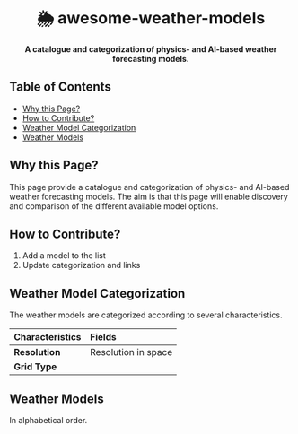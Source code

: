 <h1 align="center">
    🌦️ awesome-weather-models
    <br>
</h1>

<p align="center">
    <strong>A catalogue and categorization of physics- and AI-based weather forecasting models. 
   </strong>
</p>

## Table of Contents  
* [Why this Page?](#why-this-page)  
* [How to Contribute?](#how-to-contribute)  
* [Weather Model Categorization](#energy-model-categorization)  
* [Weather Models](#energy-models)  

## Why this Page?
This page provide a catalogue and categorization of physics- and AI-based weather forecasting models. The aim is that this page will enable discovery and comparison of the different available model options. 

## How to Contribute? 
1) Add a model to the list
2) Update categorization and links

## Weather Model Categorization
The weather models are categorized according to several characteristics. 


| Characteristics   | Fields        |
| :---              | :---          |
| **Resolution**     | Resolution in space |
| **Grid Type**  |  |

## Weather Models
In alphabetical order. 

<!-- table_placeholder -->
